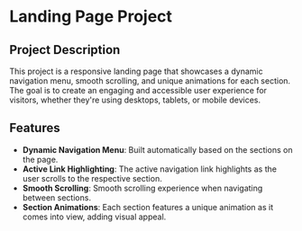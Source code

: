 # Landing Page Project

## Project Description
This project is a responsive landing page that showcases a dynamic navigation menu, smooth scrolling, and unique animations for each section. The goal is to create an engaging and accessible user experience for visitors, whether they're using desktops, tablets, or mobile devices.

## Features
- **Dynamic Navigation Menu**: Built automatically based on the sections on the page.
- **Active Link Highlighting**: The active navigation link highlights as the user scrolls to the respective section.
- **Smooth Scrolling**: Smooth scrolling experience when navigating between sections.
- **Section Animations**: Each section features a unique animation as it comes into view, adding visual appeal.
